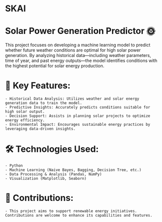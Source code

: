 # SKAI

# Solar Power Generation Predictor 🌞

This project focuses on developing a machine learning model to predict whether future weather conditions are optimal for high solar power generation. By analyzing historical data—including weather parameters, time of year, and past energy outputs—the model identifies conditions with the highest potential for solar energy production.

# 🌟 Key Features:

	- Historical Data Analysis: Utilizes weather and solar energy generation data to train the model.
	- Predictive Insights: Accurately predicts conditions suitable for high solar output.
	- Decision Support: Assists in planning solar projects to optimize energy efficiency.
	- Environmental Impact: Encourages sustainable energy practices by leveraging data-driven insights.

# 🛠 Technologies Used:
	- Python
	- Machine Learning (Naive Bayes, Bagging, Decision Tree, etc.)
	- Data Processing & Analysis (Pandas, NumPy)
	- Visualization (Matplotlib, Seaborn)
 
# 🤝 Contributions:

	- This project aims to support renewable energy initiatives. Contributions are welcome to enhance its capabilities and features.

